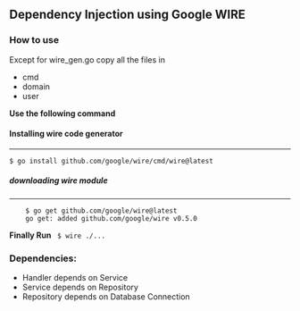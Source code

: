 ## Dependency Injection using Google WIRE


### How to use
Except for wire_gen.go copy all the files in 
- cmd
- domain
- user

__Use the following command__
#### Installing wire code generator
---
` $ go install github.com/google/wire/cmd/wire@latest `

##### downloading wire module
---
```
    $ go get github.com/google/wire@latest  
    go get: added github.com/google/wire v0.5.0
```

__Finally Run__
` $ wire ./...`

### Dependencies:
- Handler depends on Service
- Service depends on Repository
- Repository depends on Database Connection